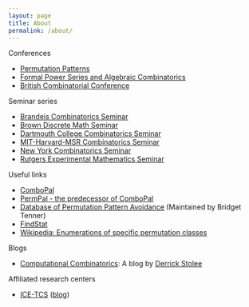```yaml
---
layout: page
title: About
permalink: /about/
---
```


Conferences
- [Permutation Patterns](https://permutationpatterns.com)
- [Formal Power Series and Algebraic Combinatorics](http://fpsac.org)
- [British Combinatorial Conference](https://britishcombinatorial.wordpress.com)

Seminar series
- [Brandeis Combinatorics Seminar](http://people.brandeis.edu/~bernardi/combinatorics-seminar/combinatorics.html)
- [Brown Discrete Math Seminar](http://www.math.brown.edu/~sswatson/discretemath/index.html)
- [Dartmouth College Combinatorics Seminar](https://math.dartmouth.edu/~comb/)
- [MIT-Harvard-MSR Combinatorics Seminar](http://math.mit.edu/seminars/combin/)
- [New York Combinatorics Seminar](http://userhome.brooklyn.cuny.edu/skingan/CombinatoricsSeminar/)
- [Rutgers Experimental Mathematics Seminar](http://sites.math.rutgers.edu/~my237/expmath/)

Useful links
- [ComboPal](http://combopal.ru.is)
- [PermPal - the predecessor of ComboPal](https://permpal.ru.is)
- [Database of Permutation Pattern Avoidance](http://math.depaul.edu/bridget/patterns.html) (Maintained by Bridget Tenner)
- [FindStat](http://www.findstat.org/CollectionsDatabase)
- [Wikipedia: Enumerations of specific permutation classes](https://en.m.wikipedia.org/wiki/Enumerations_of_specific_permutation_classes)

Blogs
- [Computational Combinatorics](https://computationalcombinatorics.wordpress.com): A blog by [Derrick Stolee](http://www.math.uiuc.edu/~stolee)

Affiliated research centers
- [ICE-TCS](http://icetcs.ru.is) ([blog](https://ice-tcs.blogspot.com))

<!-- This is the base Jekyll theme. You can find out more info about customizing your Jekyll theme, as well as basic Jekyll usage documentation at [jekyllrb.com](https://jekyllrb.com/)

You can find the source code for Minima at GitHub:
[jekyll][jekyll-organization] /
[minima](https://github.com/jekyll/minima)

You can find the source code for Jekyll at GitHub:
[jekyll][jekyll-organization] /
[jekyll](https://github.com/jekyll/jekyll)


[jekyll-organization]: https://github.com/jekyll -->
